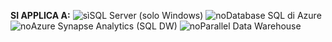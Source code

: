 <Token>**SI APPLICA A:** ![sì](media/yes.png)SQL Server (solo Windows) ![no](media/no.png)Database SQL di Azure ![no](media/no.png)Azure Synapse Analytics (SQL DW) ![no](media/no.png)Parallel Data Warehouse </Token>